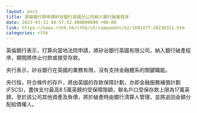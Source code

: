 ```yaml
---
layout: post
title: 英倫銀行將申請矽谷銀行英國分公司納入銀行破產程序
date: 2023-03-11 08:57:52.000000000 +08:00
link: https://news.rthk.hk/rthk/ch/component/k2/1691477-20230311.htm
categories: rthk
---
```


英倫銀行表示，打算向當地法院申請，將矽谷銀行英國有限公司，納入銀行破產程序，期間將停止付款或接受存款。

央行表示，矽谷銀行在英國的業務有限，沒有支持金融體系的關鍵職能。

央行指，符合條件的存戶，將由英國的存款保障計劃，亦即金融服務補償計劃(FSCS)，盡快支付最高8.5萬英鎊的受保障限額，聯名戶口受保存款上限為17萬英鎊。至於該公司其他資產及負債，將於破產時由銀行清算人管理，並將追回金額分配給債權人。
